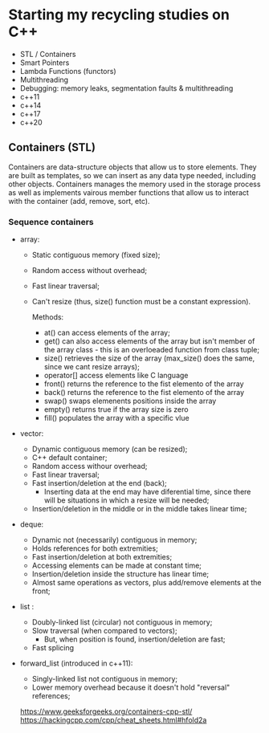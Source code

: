 # Starting my recycling studies on C++

- STL / Containers
- Smart Pointers
- Lambda Functions (functors)
- Multithreading
- Debugging: memory leaks, segmentation faults & multithreading 
- c++11
- c++14
- c++17
- c++20

## Containers (STL) 

Containers are data-structure objects that allow us to store elements. They are built as templates, so we can insert as any data type needed, including other objects. Containers manages the memory used in the storage process as well as implements vairous member functions that allow us to interact with the container (add, remove, sort, etc).

### Sequence containers

- array: 
  - Static contiguous memory (fixed size);
  - Random access without overhead;
  - Fast linear traversal;
  - Can't resize (thus, size() function must be a constant expression).

    Methods:
      - at() can access elements of the array;
      - get() can also access elements of the array but isn't member of the array class - this is an overloeaded function from class tuple;
      - size() retrieves the size of the array (max_size() does the same, since we cant resize arrays);
      - operator[] access elements like C language
      - front() returns the reference to the fist elemento of the array
      - back() returns the reference to the fist elemento of the array
      - swap() swaps elemenents positions inside the array
      - empty() returns true if the array size is zero
      - fill() populates the array with a specific vlue

- vector:
  - Dynamic contiguous memory (can be resized);
  - C++ default container;
  - Random access withour overhead;
  - Fast linear traversal;
  - Fast insertion/deletion at the end (back);
    - Inserting data at the end may have diferential time, since there will be situations in which a resize will be needed;
  - Insertion/deletion in the middle or in the middle takes linear time;

- deque:
  - Dynamic not (necessarily) contiguous in memory;
  - Holds references for both extremities;
  - Fast insertion/deletion at both extremities;
  - Accessing elements can be made at constant time;
  - Insertion/deletion inside the structure has linear time;
  - Almost same operations as vectors, plus add/remove elements at the front;

- list :
  - Doubly-linked list (circular) not contiguous in memory;
  - Slow traversal (when compared to vectors);
    - But, when position is found, insertion/deletion are fast;
  - Fast splicing 



- forward_list (introduced in c++11):
  - Singly-linked list not contiguous in memory;
  - Lower memory overhead because it doesn't hold "reversal" references;


  https://www.geeksforgeeks.org/containers-cpp-stl/
  https://hackingcpp.com/cpp/cheat_sheets.html#hfold2a